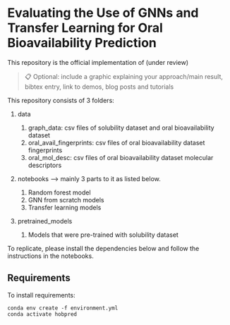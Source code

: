 # Evaluating the Use of GNNs and Transfer Learning for Oral Bioavailability Prediction

This repository is the official implementation of (under review)

>📋  Optional: include a graphic explaining your approach/main result, bibtex entry, link to demos, blog posts and tutorials

This repository consists of 3 folders:

1. data 
    1. graph_data: csv files of solubility dataset and oral bioavailability dataset
    2. oral_avail_fingerprints: csv files of oral bioavailability dataset fingerprints
    3. oral_mol_desc: csv files of oral bioavailability dataset molecular descriptors 

2. notebooks --> mainly 3 parts to it as listed below.
    1. Random forest model
    2. GNN from scratch models 
    3. Transfer learning models 
    
3. pretrained_models
    1. Models that were pre-trained with solubility dataset 

To replicate, please install the dependencies below and follow the instructions in the notebooks.

## Requirements

To install requirements:

```setup
conda env create -f environment.yml
conda activate hobpred
```


